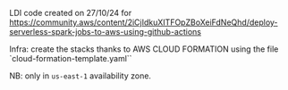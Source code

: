 LDI code created on 27/10/24 for 
https://community.aws/content/2iCjIdkuXITFOpZBoXeiFdNeQhd/deploy-serverless-spark-jobs-to-aws-using-github-actions

Infra: create the stacks thanks to AWS CLOUD FORMATION using the file `cloud-formation-template.yaml``

NB: only in `us-east-1` availability zone.

